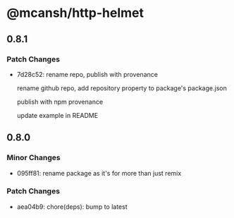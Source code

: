 # @mcansh/http-helmet

## 0.8.1

### Patch Changes

- 7d28c52: rename repo, publish with provenance

  rename github repo, add repository property to package's package.json

  publish with npm provenance

  update example in README

## 0.8.0

### Minor Changes

- 095ff81: rename package as it's for more than just remix

### Patch Changes

- aea04b9: chore(deps): bump to latest
